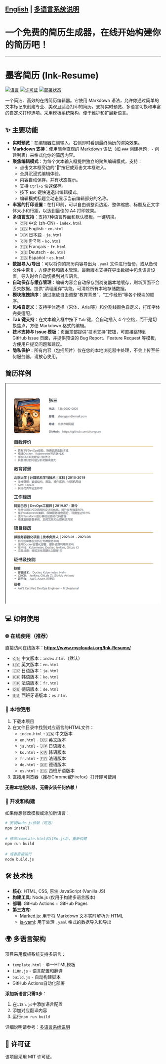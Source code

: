 [English](./README.en.md) | [多语言系统说明](./MULTILANG.md)
---
# 一个免费的简历生成器，在线开始构建你的简历吧！
---
# 墨客简历 (Ink-Resume)

[![语言](https://img.shields.io/badge/language-HTML%2BCSS%2BJS-orange)](https://shields.io/)
[![许可证](https://img.shields.io/badge/license-MIT-blue)](https://opensource.org/licenses/MIT)
[![部署状态](https://img.shields.io/badge/deployment-GitHub%20Pages-brightgreen)](https://www.mycloudai.org/Ink-Resume/)

一个简洁、高效的在线简历编辑器。它使用 Markdown 语法，允许你通过简单的文本标记来创建专业、美观且适合打印的简历。支持实时预览、多语言切换和丰富的自定义打印选项。采用模板系统架构，便于维护和扩展新语言。

## ✨ 主要功能

*   **实时预览**：在编辑器左侧输入，右侧即时看到最终简历的渲染效果。
*   **Markdown 支持**：使用简单直观的 Markdown 语法（如 `###` 创建标题，`-` 创建列表）来格式化你的简历内容。
*   **聚焦编辑模式**：为每个文本输入框提供独立的聚焦编辑模式，支持：
    *   点击文本框旁边的“📝”按钮或双击文本框进入。
    *   全屏沉浸式编辑体验。
    *   内容自动保存，并有状态提示。
    *   支持 `Ctrl+S` 快速保存。
    *   按下 `ESC` 键快速退出编辑模式。
    *   编辑模式标题会动态显示当前编辑部分的名称。
*   **丰富的打印设置**：在打印前，可以自由调整页边距、整体缩放、标题及正文字体大小和行距，以达到最佳的 A4 打印效果。
*   **多语言支持**：支持7种语言界面和默认模板，一键切换。
    - 🇨🇳 中文 (zh-CN) - `index.html`
    - 🇺🇸 English - `en.html`  
    - 🇯🇵 日本語 - `ja.html`
    - 🇰🇷 한국어 - `ko.html`
    - 🇫🇷 Français - `fr.html`
    - 🇩🇪 Deutsch - `de.html`
    - 🇪🇸 Español - `es.html`
*   **数据导入/导出**：可以将你的简历内容导出为 `.yaml` 文件进行备份，或从备份文件中恢复，方便迁移和版本管理。最新版本支持在导出数据中包含语言设置，导入时会自动切换到对应语言。
*   **自动保存与缓存管理**：编辑内容会自动保存到浏览器本地缓存，刷新页面不会丢失数据。提供“清理缓存”功能，可清除所有本地存储数据。
*   **模块拖拽排序**：通过拖放自由调整“教育背景”、“工作经历”等各个模块的顺序。
*   **风格自定义**：支持字体选择（宋体、Arial等）和分割线颜色自定义，打印字体完美适配。
*   **Tab 键支持**：在文本输入框中按下 `Tab` 键，会自动插入 4 个空格，而不是切换焦点，方便 Markdown 格式的编辑。
*   **技术支持与 Issue 模板**：页面顶部提供“技术支持”按钮，可直接跳转到 GitHub Issue 页面，并提供预设的 Bug Report、Feature Request 等模板，方便用户提交问题和建议。
*   **隐私保护**：所有内容（包括照片）仅在您的本地浏览器中处理，不会上传至任何服务器，请放心使用。

## 简历样例
![cn-sample](./sample/cn.png)

## 💻 如何使用

### 🌐 在线使用（推荐）

直接访问在线版本：**https://www.mycloudai.org/Ink-Resume/**

- 🇨🇳 中文版本：`index.html`（默认）
- 🇺🇸 英文版本：`en.html`
- 🇯🇵 日语版本：`ja.html`
- 🇰🇷 韩语版本：`ko.html`
- 🇫🇷 法语版本：`fr.html`
- 🇩🇪 德语版本：`de.html`
- 🇪🇸 西班牙语版本：`es.html`

### 💽 本地使用

1. 下载本项目
2. 在文件目录中找到对应语言的HTML文件：
   - `index.html` - 🇨🇳 中文版本
   - `en.html` - 🇺🇸 英文版本
   - `ja.html` - 🇯🇵 日语版本
   - `ko.html` - 🇰🇷 韩语版本
   - `fr.html` - 🇫🇷 法语版本
   - `de.html` - 🇩🇪 德语版本
   - `es.html` - 🇪🇸 西班牙语版本
3. 直接用浏览器（推荐Chrome或Firefox）打开即可使用

**无需本地服务器，无需安装任何依赖！**

### 🔧 开发和构建

如果你想修改模板或添加新语言：

```bash
# 安装Node.js依赖（可选）
npm install

# 修改template.html和i18n.js后，重新构建
npm run build

# 或者直接运行
node build.js
```

## 🛠️ 技术栈

*   **核心**: HTML, CSS, 原生 JavaScript (Vanilla JS)
*   **构建工具**: Node.js (仅用于构建多语言版本)
*   **部署**: GitHub Actions + GitHub Pages
*   **第三方库**:
    *   [Marked.js](https://marked.js.org/): 用于将 Markdown 文本实时解析为 HTML
    *   [js-yaml](https://github.com/nodeca/js-yaml): 用于处理 `.yaml` 格式的数据导入和导出

## 🌍 多语言架构

项目采用模板系统支持多语言：

- `template.html` - 单一HTML模板
- `i18n.js` - 语言配置和翻译
- `build.js` - 自动构建脚本
- GitHub Actions自动化部署

**添加新语言只需3步**：
1. 在`i18n.js`中添加语言配置
2. 添加对应翻译内容  
3. 运行`npm run build`

详细说明请参考：[多语言系统说明](./MULTILANG.md)

## 📄 许可证

该项目采用 MIT 许可证。